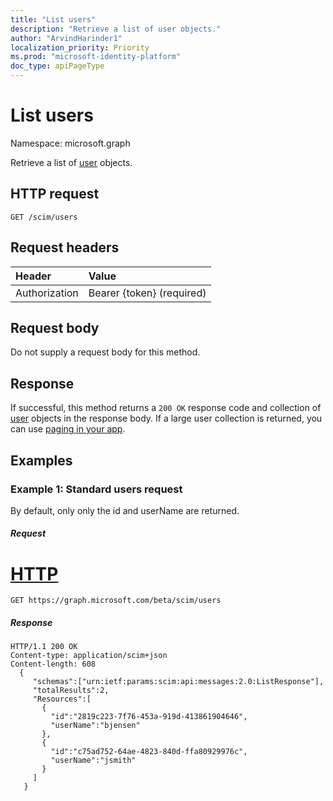 ```yaml
---
title: "List users"
description: "Retrieve a list of user objects."
author: "ArvindHarinder1"
localization_priority: Priority
ms.prod: "microsoft-identity-platform"
doc_type: apiPageType
---
```


# List users

Namespace: microsoft.graph

Retrieve a list of [user](../resources/user.md) objects.

## HTTP request
<!-- { "blockType": "ignored" } -->
```http
GET /scim/users
```

## Request headers

| Header        | Value                      |
|:--------------|:---------------------------|
| Authorization | Bearer {token} (required)  |

## Request body

Do not supply a request body for this method.

## Response

If successful, this method returns a `200 OK` response code and collection of [user](../resources/user.md) objects in the response body. If a large user collection is returned, you can use [paging in your app](/graph/paging).

## Examples

### Example 1: Standard users request

By default, only only the id and userName are returned. 

##### Request


# [HTTP](#tab/http)
<!-- {
  "blockType": "request",
  "name": "get_users"
}-->
```msgraph-interactive
GET https://graph.microsoft.com/beta/scim/users
```

##### Response

<!-- {
  "blockType": "response",
  "truncated": true,
  "@odata.type": "microsoft.graph.user",
  "isCollection": true
} -->
```http
HTTP/1.1 200 OK
Content-type: application/scim+json
Content-length: 608
  {
     "schemas":["urn:ietf:params:scim:api:messages:2.0:ListResponse"],
     "totalResults":2,
     "Resources":[
       {
         "id":"2819c223-7f76-453a-919d-413861904646",
         "userName":"bjensen"
       },
       {
         "id":"c75ad752-64ae-4823-840d-ffa80929976c",
         "userName":"jsmith"
       }
     ]
   }
```


<!-- uuid: 8fcb5dbc-d5aa-4681-8e31-b001d5168d79
2015-10-25 14:57:30 UTC -->
<!-- {
  "type": "#page.annotation",
  "description": "List users",
  "keywords": "",
  "section": "documentation",
  "tocPath": "",
  "suppressions": [
  ]
}-->
